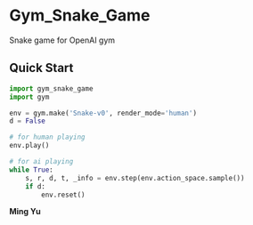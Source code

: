 # Gym_Snake_Game
 Snake game for OpenAI gym


## Quick Start

```python
import gym_snake_game
import gym

env = gym.make('Snake-v0', render_mode='human')
d = False

# for human playing
env.play()

# for ai playing
while True:
    s, r, d, t, _info = env.step(env.action_space.sample())
    if d:
        env.reset()

```

**Ming Yu**